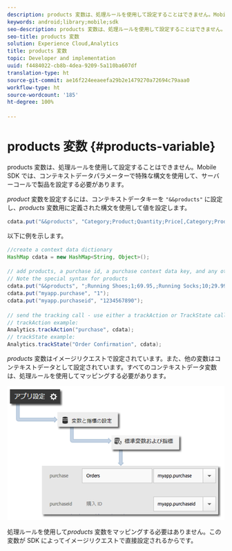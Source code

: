 ```yaml
---
description: products 変数は、処理ルールを使用して設定することはできません。Mobile SDK では、コンテキストデータパラメーターで特殊な構文を使用して、サーバーコールで製品を設定する必要があります。
keywords: android;library;mobile;sdk
seo-description: products 変数は、処理ルールを使用して設定することはできません。Mobile SDK では、コンテキストデータパラメーターで特殊な構文を使用して、サーバーコールで製品を設定する必要があります。
seo-title: products 変数
solution: Experience Cloud,Analytics
title: products 変数
topic: Developer and implementation
uuid: f4484022-cb8b-4dea-9209-5a110ba607df
translation-type: ht
source-git-commit: ae16f224eeaeefa29b2e1479270a72694c79aaa0
workflow-type: ht
source-wordcount: '185'
ht-degree: 100%

---
```



# products 変数 {#products-variable}

products 変数は、処理ルールを使用して設定することはできません。Mobile SDK では、コンテキストデータパラメーターで特殊な構文を使用して、サーバーコールで製品を設定する必要があります。

*product* 変数を設定するには、コンテキストデータキーを `"&&products"` に設定し、*products* 変数用に定義された構文を使用して値を設定します。

```java
cdata.put("&&products", "Category;Product;Quantity;Price[,Category;Product;Quantity;Price]");
```

以下に例を示します。

```java
//create a context data dictionary 
HashMap cdata = new HashMap<String, Object>(); 
 
// add products, a purchase id, a purchase context data key, and any other data you want to collect. 
// Note the special syntax for products 
cdata.put("&&products", ";Running Shoes;1;69.95,;Running Socks;10;29.99"); 
cdata.put("myapp.purchase", "1"); 
cdata.put("myapp.purchaseid", "1234567890"); 
 
// send the tracking call - use either a trackAction or TrackState call. 
// trackAction example: 
Analytics.trackAction("purchase", cdata); 
// trackState example: 
Analytics.trackState("Order Confirmation", cdata);
```

*products* 変数はイメージリクエストで設定されています。また、他の変数はコンテキストデータとして設定されています。すべてのコンテキストデータ変数は、処理ルールを使用してマッピングする必要があります。

![](assets/map-products.png)

処理ルールを使用して&#x200B;*products* 変数をマッピングする必要はありません。この変数が SDK によってイメージリクエストで直接設定されるからです。
